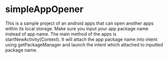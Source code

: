 # simpleAppOpener
This is a sample project of an android apps that can open another apps within its local storage. Make sure you input your app package name instead of app name.
The main method of the apps is startNewActivity(Context). It will attach the app package name into intent using getPackageManager and launch the intent which
attached to inputted package name.
